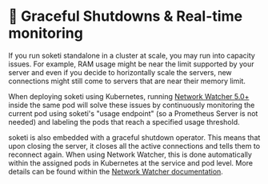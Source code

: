 # 🛑 Graceful Shutdowns & Real-time monitoring

If you run soketi standalone in a cluster at scale, you may run into capacity issues. For example, RAM usage might be near the limit supported by your server and even if you decide to horizontally scale the servers, new connections might still come to servers that are near their memory limit.

When deploying soketi using Kubernetes, running [Network Watcher 5.0+](../network-watcher/installation.md) inside the same pod will solve these issues by continuously monitoring the current pod using soketi's "usage endpoint" (so a Prometheus Server is not needed) and labeling the pods that reach a specified usage threshold.

soketi is also embedded with a graceful shutdown operator. This means that upon closing the server, it closes all the active connections and tells them to reconnect again. When using Network Watcher, this is done automatically within the assigned pods in Kubernetes at the service and pod level. More details can be found within the [Network Watcher documentation](../network-watcher/installation.md).
